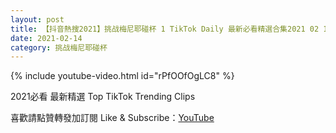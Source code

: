 ```yaml
---
layout: post
title: 【抖音熱搜2021】挑战梅尼耶碰杯 1 TikTok Daily 最新必看精選合集2021 02 14
date: 2021-02-14
category: 挑战梅尼耶碰杯
---
```


{% include youtube-video.html id="rPfOOfOgLC8" %}

2021必看 最新精選 Top TikTok Trending Clips

喜歡請點贊轉發加訂閱 Like & Subscribe：[YouTube](https://www.youtube.com/channel/UCAoR7VcanIPd04uEq_GIylA/videos)

